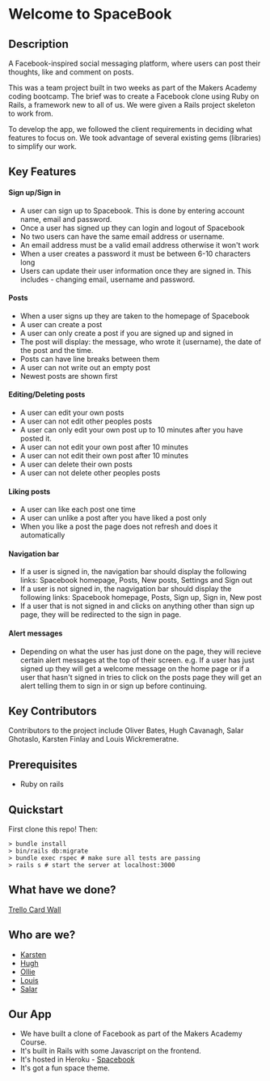 # Welcome to SpaceBook

## Description

A Facebook-inspired social messaging platform, where users can post their thoughts, like and comment on posts.

This was a team project built in two weeks as part of the Makers Academy coding bootcamp. The brief was to create a Facebook clone using Ruby on Rails, a framework new to all of us. We were given a Rails project skeleton to work from.

To develop the app, we followed the client requirements in deciding what features to focus on. We took advantage of several existing gems (libraries) to simplify our work.

## Key Features

#### Sign up/Sign in

- A user can sign up to Spacebook. This is done by entering account name, email and password.
- Once a user has signed up they can login and logout of Spacebook
- No two users can have the same email address or username.
- An email address must be a valid email address otherwise it won't work
- When a user creates a password it must be between 6-10 characters long
- Users can update their user information once they are signed in. This includes - changing email, username and password.

#### Posts

- When a user signs up they are taken to the homepage of Spacebook
- A user can create a post
- A user can only create a post if you are signed up and signed in
- The post will display: the message, who wrote it (username), the date of the post and the time.
- Posts can have line breaks between them
- A user can not write out an empty post
- Newest posts are shown first

#### Editing/Deleting posts

- A user can edit your own posts
- A user can not edit other peoples posts
- A user can only edit your own post up to 10 minutes after you have posted it.
- A user can not edit your own post after 10 minutes
- A user can not edit their own post after 10 minutes
- A user can delete their own posts
- A user can not delete other peoples posts

#### Liking posts

- A user can like each post one time
- A user can unlike a post after you have liked a post only
- When you like a post the page does not refresh and does it automatically

#### Navigation bar

- If a user is signed in, the navigation bar should display the following links:
  Spacebook homepage, Posts, New posts, Settings and Sign out
- If a user is not signed in, the nagvigation bar should display the following links:
  Spacebook homepage, Posts, Sign up, Sign in, New post
- If a user that is not signed in and clicks on anything other than sign up page, they will be redirected to the sign in page.

#### Alert messages

- Depending on what the user has just done on the page, they will recieve certain alert messages at the top of their screen. e.g. If a user has just signed up they will get a welcome message on the home page or if a user that hasn't signed in tries to click on the posts page they will get an alert telling them to sign in or sign up before continuing.

## Key Contributors

Contributors to the project include Oliver Bates, Hugh Cavanagh, Salar Ghotaslo, Karsten Finlay and Louis Wickremeratne.

## Prerequisites

- Ruby on rails

## Quickstart

First clone this repo! Then:

```
> bundle install
> bin/rails db:migrate
> bundle exec rspec # make sure all tests are passing
> rails s # start the server at localhost:3000

```

## What have we done?

[Trello Card Wall](https://trello.com/b/9Td5gkMI/acebook-sholk)

## Who are we?

- [Karsten](https://github.com/KarstenFinlay)
- [Hugh](https://github.com/hacaravan)
- [Ollie](https://github.com/bateso88)
- [Louis](https://github.com/louiswicks)
- [Salar](https://github.com/SalarGhotaslo)

## Our App

- We have built a clone of Facebook as part of the Makers Academy Course.
- It's built in Rails with some Javascript on the frontend.
- It's hosted in Heroku -
  [Spacebook](https://fierce-plains-18412.herokuapp.com)
- It's got a fun space theme.
